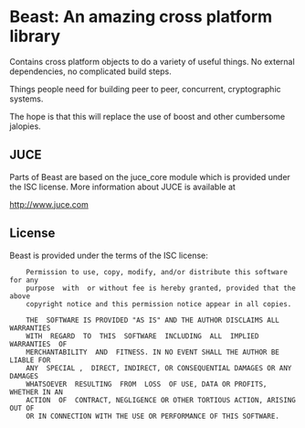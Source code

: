 # Beast: An amazing cross platform library

Contains cross platform objects to do a variety of useful things.
No external dependencies, no complicated build steps.

Things people need for building peer to peer, concurrent, cryptographic systems.

The hope is that this will replace the use of boost and other cumbersome jalopies.

## JUCE

Parts of Beast are based on the juce_core module which is provided under the ISC
license. More information about JUCE is available at

http://www.juce.com

## License

Beast is provided under the terms of the ISC license:

        Permission to use, copy, modify, and/or distribute this software for any
        purpose  with  or without fee is hereby granted, provided that the above
        copyright notice and this permission notice appear in all copies.

        THE  SOFTWARE IS PROVIDED "AS IS" AND THE AUTHOR DISCLAIMS ALL WARRANTIES
        WITH  REGARD  TO  THIS  SOFTWARE  INCLUDING  ALL  IMPLIED  WARRANTIES  OF
        MERCHANTABILITY  AND  FITNESS. IN NO EVENT SHALL THE AUTHOR BE LIABLE FOR
        ANY  SPECIAL ,  DIRECT, INDIRECT, OR CONSEQUENTIAL DAMAGES OR ANY DAMAGES
        WHATSOEVER  RESULTING  FROM  LOSS  OF USE, DATA OR PROFITS, WHETHER IN AN
        ACTION  OF  CONTRACT, NEGLIGENCE OR OTHER TORTIOUS ACTION, ARISING OUT OF
        OR IN CONNECTION WITH THE USE OR PERFORMANCE OF THIS SOFTWARE.
